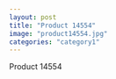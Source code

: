 ```yaml
---
layout: post
title: "Product 14554"
image: "product14554.jpg"
categories: "category1"
---
```

Product 14554
